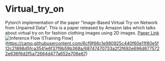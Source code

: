 # Virtual_try_on
Pytorch implementation of the paper "Image-Based Virtual Try-on Network from Unpaired Data". This is a paper released by Amazon
labs which talks about virtual try on for fashion clothing images using 2D images.
[Paper Link](https://www.researchgate.net/publication/343456259_Image_Based_Virtual_Try-On_Network_From_Unpaired_Data)
![Inference Flow](https://camo.githubusercontent.com/34e89ac87f584a41b1edbd78151794f4f6b213b668e7a40f75332204f6327837/68747470733a2f2f692e696d6775722e636f6d2f6550374c73576e2e706e67)
![Training Flow]
(https://camo.githubusercontent.com/6cf9f66c1e980925c440f60e11f80e5f12c21898d5fca3541e6f37f9b59b368a/68747470733a2f2f692e696d6775722e636f6d2f5a72664d477a652e706e67)
